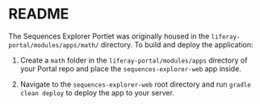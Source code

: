 # README

The Sequences Explorer Portlet was originally housed in the 
`liferay-portal/modules/apps/math/` directory. To build and deploy the 
application:

1. Create a `math` folder in the `liferay-portal/modules/apps` directory of your
   Portal repo and place the `sequences-explorer-web` app inside.
   
2. Navigate to the `sequences-explorer-web` root directory and run 
   `gradle clean deploy` to deploy the app to your server. 
